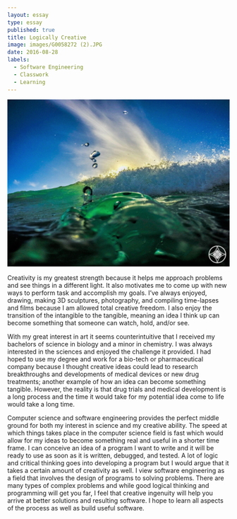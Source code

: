 ```yaml
---
layout: essay
type: essay
published: true
title: Logically Creative
image: images/G0058272 (2).JPG
date: 2016-08-28
labels:
  - Software Engineering
  - Classwork
  - Learning
---
```


<img class="ui tiny left circular floated image" src="../images/G0058272 (2).JPG">

Creativity is my greatest strength because it helps me approach problems and see things in a different light.  It also motivates me to come up with new ways to perform task and accomplish my goals.  I’ve always enjoyed, drawing,  making 3D sculptures, photography, and compiling time-lapses and films because I am allowed total creative freedom.  I also enjoy the transition of the intangible to the tangible, meaning an idea I think up can become something that someone can watch, hold, and/or see.

With my great interest in art it seems counterintuitive that I received my bachelors of science in biology and a minor in chemistry.  I was always interested in the sciences and enjoyed the challenge it provided. I had hoped to use my degree and work for a bio-tech or pharmaceutical company because I thought creative ideas could lead to research breakthroughs and developments of medical devices or new drug treatments; another example of how an idea can become something tangible.  However, the reality is that drug trials and medical development is a long process and the time it would take for my potential idea come to life would take a long time.

Computer science and software engineering provides the perfect middle ground for both my interest in science and my creative ability.  The speed at which things takes place in the computer science field is fast which would allow for my ideas to become something real and useful in a shorter time frame.  I can conceive an idea of a program I want to write and it will be ready to use as soon as it is written, debugged, and tested.    A lot of logic and critical thinking goes into developing a program but I would argue that it takes a certain amount of creativity as well.  I view software engineering as a field that involves the design of programs to solving problems.  There are many types of complex problems and while good logical thinking and programming will get you far, I feel that creative ingenuity will help you arrive at better solutions and resulting software.   I hope to learn all aspects of the process as well as build useful software.

